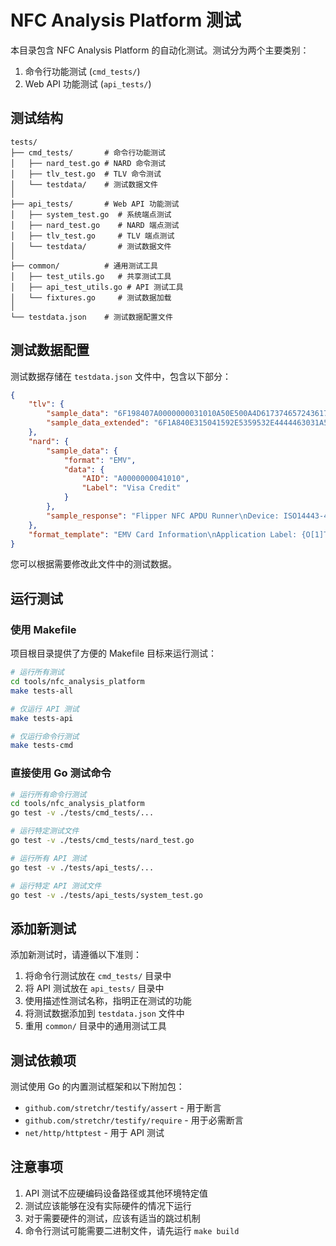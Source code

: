 <!--
 * @Author: SpenserCai
 * @Date: 2025-03-15 16:52:39
 * @version: 
 * @LastEditors: SpenserCai
 * @LastEditTime: 2025-03-15 17:24:20
 * @Description: file content
-->
# NFC Analysis Platform 测试

本目录包含 NFC Analysis Platform 的自动化测试。测试分为两个主要类别：

1. 命令行功能测试 (`cmd_tests/`)
2. Web API 功能测试 (`api_tests/`)

## 测试结构

```
tests/
├── cmd_tests/       # 命令行功能测试
│   ├── nard_test.go # NARD 命令测试
│   ├── tlv_test.go  # TLV 命令测试
│   └── testdata/    # 测试数据文件
│
├── api_tests/       # Web API 功能测试
│   ├── system_test.go  # 系统端点测试
│   ├── nard_test.go    # NARD 端点测试
│   ├── tlv_test.go     # TLV 端点测试
│   └── testdata/       # 测试数据文件
│
├── common/          # 通用测试工具
│   ├── test_utils.go   # 共享测试工具
│   ├── api_test_utils.go # API 测试工具
│   └── fixtures.go     # 测试数据加载
│
└── testdata.json    # 测试数据配置文件
```

## 测试数据配置

测试数据存储在 `testdata.json` 文件中，包含以下部分：

```json
{
    "tlv": {
        "sample_data": "6F198407A0000000031010A50E500A4D617374657243617264",
        "sample_data_extended": "6F1A840E315041592E5359532E4444463031A5088801025F2D02zhCN"
    },
    "nard": {
        "sample_data": {
            "format": "EMV",
            "data": {
                "AID": "A0000000041010",
                "Label": "Visa Credit"
            }
        },
        "sample_response": "Flipper NFC APDU Runner\nDevice: ISO14443-4A (MIFARE DESFire)\nUID: 04A23B9C5D7E8F\nATQA: 0004\nSAK: 08\n\nResponse:\nIn: 00A404000E315041592E5359532E4444463031\nOut: 6F2A840E315041592E5359532E4444463031A518BF0C15611361124F07A0000000031010870101500A4D617374657243617264 9000\nIn: 00B2010C00\nOut: 7081B89081B15A0842628D13FFFFFFFF82025800950500000080005F24032312315F25030101015F280208405F2A0208405F300202015F3401009F01060000000000019F02060000000001009F03060000000000009F0607A00000000310109F0702FF009F080200029F090200029F0D05B8508000009F0E0500000000009F0F05B8708098009F100706010A03A020009F120A4D6173746572436172649F160F3132333435363738393031323334359F1A0208409F1C0831323334353637389F1E0831323334353637389F33036028C89F34030203009F3501229F360200019F3704AAAAAAAA 9000"
    },
    "format_template": "EMV Card Information\nApplication Label: {O[1]TAG(50), \"ascii\"}\nCard Number: {O[3]TAG(9F6B)[0:16], \"numeric\"}\nExpiry Date: Year: 20{O[3]TAG(9F6B)[17:19], \"numeric\"}, Month: {O[3]TAG(9F6B)[19:21], \"numeric\"}\nCountry Code: {O[1]TAG(9F6E)[0:4]}\nApplication Priority: {O[1]TAG(87), \"hex\"}\nApplication Interchange Profile: {O[2]TAG(82), \"hex\"}\nPIN Try Counter: {O[4]TAG(9F17), \"numeric\"}"
}
```

您可以根据需要修改此文件中的测试数据。

## 运行测试

### 使用 Makefile

项目根目录提供了方便的 Makefile 目标来运行测试：

```bash
# 运行所有测试
cd tools/nfc_analysis_platform
make tests-all

# 仅运行 API 测试
make tests-api

# 仅运行命令行测试
make tests-cmd
```

### 直接使用 Go 测试命令

```bash
# 运行所有命令行测试
cd tools/nfc_analysis_platform
go test -v ./tests/cmd_tests/...

# 运行特定测试文件
go test -v ./tests/cmd_tests/nard_test.go

# 运行所有 API 测试
go test -v ./tests/api_tests/...

# 运行特定 API 测试文件
go test -v ./tests/api_tests/system_test.go
```

## 添加新测试

添加新测试时，请遵循以下准则：

1. 将命令行测试放在 `cmd_tests/` 目录中
2. 将 API 测试放在 `api_tests/` 目录中
3. 使用描述性测试名称，指明正在测试的功能
4. 将测试数据添加到 `testdata.json` 文件中
5. 重用 `common/` 目录中的通用测试工具

## 测试依赖项

测试使用 Go 的内置测试框架和以下附加包：

- `github.com/stretchr/testify/assert` - 用于断言
- `github.com/stretchr/testify/require` - 用于必需断言
- `net/http/httptest` - 用于 API 测试

## 注意事项

1. API 测试不应硬编码设备路径或其他环境特定值
2. 测试应该能够在没有实际硬件的情况下运行
3. 对于需要硬件的测试，应该有适当的跳过机制
4. 命令行测试可能需要二进制文件，请先运行 `make build` 